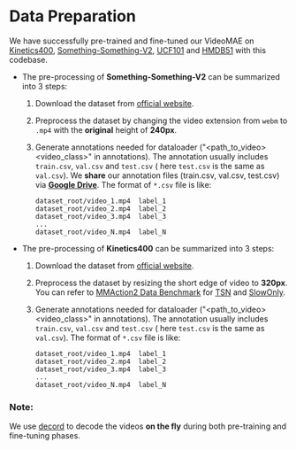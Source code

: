 # Data Preparation

We have successfully pre-trained and fine-tuned our VideoMAE on [Kinetics400](https://deepmind.com/research/open-source/kinetics), [Something-Something-V2](https://developer.qualcomm.com/software/ai-datasets/something-something), [UCF101](https://www.crcv.ucf.edu/data/UCF101.php) and [HMDB51](https://serre-lab.clps.brown.edu/resource/hmdb-a-large-human-motion-database/) with this codebase.

- The pre-processing of **Something-Something-V2** can be summarized into 3 steps:

  1. Download the dataset from [official website](https://developer.qualcomm.com/software/ai-datasets/something-something).

  2. Preprocess the dataset by changing the video extension from `webm` to `.mp4` with the **original** height of **240px**.

  3. Generate annotations needed for dataloader ("<path_to_video> <video_class>" in annotations). The annotation usually includes `train.csv`, `val.csv` and `test.csv` ( here `test.csv` is the same as `val.csv`). We **share** our annotation files (train.csv, val.csv, test.csv) via **[Google Drive](https://drive.google.com/drive/folders/1cfA-SrPhDB9B8ZckPvnh8D5ysCjD-S_I?usp=share_link)**. The format of `*.csv` file is like:

     ```
     dataset_root/video_1.mp4  label_1
     dataset_root/video_2.mp4  label_2
     dataset_root/video_3.mp4  label_3
     ...
     dataset_root/video_N.mp4  label_N
     ```

- The pre-processing of **Kinetics400** can be summarized into 3 steps:

  1. Download the dataset from [official website](https://deepmind.com/research/open-source/kinetics).

  2. Preprocess the dataset by resizing the short edge of video to **320px**. You can refer to [MMAction2 Data Benchmark](https://github.com/open-mmlab/mmaction2) for [TSN](https://github.com/open-mmlab/mmaction2/tree/master/configs/recognition/tsn#kinetics-400-data-benchmark-8-gpus-resnet50-imagenet-pretrain-3-segments) and [SlowOnly](https://github.com/open-mmlab/mmaction2/tree/master/configs/recognition/slowonly#kinetics-400-data-benchmark).

  3. Generate annotations needed for dataloader ("<path_to_video> <video_class>" in annotations). The annotation usually includes `train.csv`, `val.csv` and `test.csv` ( here `test.csv` is the same as `val.csv`). The format of `*.csv` file is like:

     ```
     dataset_root/video_1.mp4  label_1
     dataset_root/video_2.mp4  label_2
     dataset_root/video_3.mp4  label_3
     ...
     dataset_root/video_N.mp4  label_N
     ```

### Note:

We use [decord](https://github.com/dmlc/decord) to decode the videos **on the fly** during both pre-training and fine-tuning phases.
